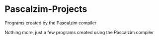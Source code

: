 # Pascalzim-Projects
Programs created by the Pascalzim compiler

Nothing more, just a few programs created using the Pascalzim compiler
